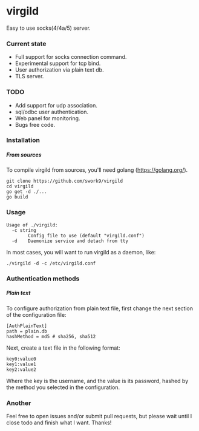 # virgild
Easy to use socks(4/4a/5) server.

### Current state
   - Full support for socks connection command.
   - Experimental support for tcp bind.
   - User authorization via plain text db.
   - TLS server.

### TODO
   - Add support for udp association.
   - sql/odbc user authentication.
   - Web panel for monitoring.
   - Bugs free code.

### Installation

##### From sources
To compile virgild from sources, you'll need golang (https://golang.org/).
```
git clone https://github.com/swork9/virgild
cd virgild
go get -d ./...
go build
```

### Usage

```
Usage of ./virgild:
  -c string
        Config file to use (default "virgild.conf")
  -d    Daemonize service and detach from tty
```

In most cases, you will want to run virgild as a daemon, like:

```
./virgild -d -c /etc/virgild.conf
```

### Authentication methods

##### Plain text

To configure authorization from plain text file, first change the next section of the configuration file:
```
[AuthPlainText]
path = plain.db
hashMethod = md5 # sha256, sha512
```

Next, create a text file in the following format:
```
key0:value0
key1:value1
key2:value2
```

Where the key is the username, and the value is its password, hashed by the method you selected in the configuration.

### Another
Feel free to open issues and/or submit pull requests, but please wait until I close todo and finish what I want.
Thanks!
